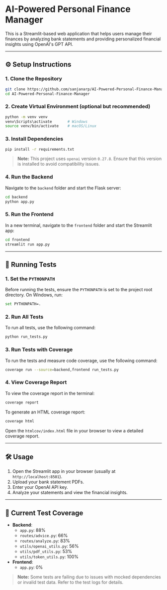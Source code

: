 # AI-Powered Personal Finance Manager

This is a Streamlit-based web application that helps users manage their finances by analyzing bank statements and providing personalized financial insights using OpenAI's GPT API.

---

## ⚙️ Setup Instructions

### 1. Clone the Repository
```bash
git clone https://github.com/sanjanarp/AI-Powered-Personal-Finance-Manager
cd AI-Powered-Personal-Finance-Manager
```

### 2. Create Virtual Environment (optional but recommended)
```bash
python -m venv venv
venv\Scripts\activate       # Windows
source venv/bin/activate    # macOS/Linux
```

### 3. Install Dependencies
```bash
pip install -r requirements.txt
```

> **Note:** This project uses `openai` version `0.27.8`. Ensure that this version is installed to avoid compatibility issues.

### 4. Run the Backend
Navigate to the `backend` folder and start the Flask server:
```bash
cd backend
python app.py
```

### 5. Run the Frontend
In a new terminal, navigate to the `frontend` folder and start the Streamlit app:
```bash
cd frontend
streamlit run app.py
```

---

## 🧪 Running Tests

### 1. Set the `PYTHONPATH`
Before running the tests, ensure the `PYTHONPATH` is set to the project root directory. On Windows, run:
```bash
set PYTHONPATH=.
```

### 2. Run All Tests
To run all tests, use the following command:
```bash
python run_tests.py
```

### 3. Run Tests with Coverage
To run the tests and measure code coverage, use the following command:
```bash
coverage run --source=backend,frontend run_tests.py
```

### 4. View Coverage Report
To view the coverage report in the terminal:
```bash
coverage report
```

To generate an HTML coverage report:
```bash
coverage html
```
Open the `htmlcov/index.html` file in your browser to view a detailed coverage report.

---

## 🛠️ Usage
1. Open the Streamlit app in your browser (usually at `http://localhost:8501`).
2. Upload your bank statement PDFs.
3. Enter your OpenAI API key.
4. Analyze your statements and view the financial insights.

---

## 🧪 Current Test Coverage
- **Backend**:
  - `app.py`: 88%
  - `routes/advice.py`: 66%
  - `routes/analyze.py`: 83%
  - `utils/openai_utils.py`: 56%
  - `utils/pdf_utils.py`: 53%
  - `utils/token_utils.py`: 100%
- **Frontend**:
  - `app.py`: 0%

> **Note:** Some tests are failing due to issues with mocked dependencies or invalid test data. Refer to the test logs for details.
